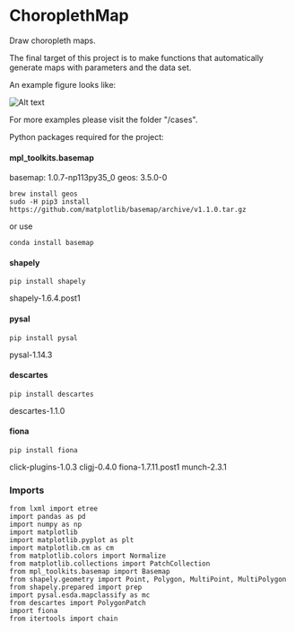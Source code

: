 # ChoroplethMap
Draw choropleth maps.

The final target of this project is to make functions that automatically generate maps with parameters and the data set.

An example figure looks like:

![Alt text](cases/China_landleasing/landchina_2013.png)

For more examples please visit the folder "/cases".

Python packages required for the project:

#### mpl_toolkits.basemap
basemap:        1.0.7-np113py35_0
geos:           3.5.0-0
```
brew install geos    
sudo -H pip3 install https://github.com/matplotlib/basemap/archive/v1.1.0.tar.gz   
``` 
or use
```    
conda install basemap
```

#### shapely
```
pip install shapely    
```
shapely-1.6.4.post1

#### pysal
```
pip install pysal    
```
pysal-1.14.3

#### descartes
```
pip install descartes    
```
descartes-1.1.0

#### fiona
```
pip install fiona    
```
click-plugins-1.0.3 cligj-0.4.0 fiona-1.7.11.post1 munch-2.3.1

### Imports
```
from lxml import etree
import pandas as pd
import numpy as np
import matplotlib
import matplotlib.pyplot as plt
import matplotlib.cm as cm
from matplotlib.colors import Normalize
from matplotlib.collections import PatchCollection
from mpl_toolkits.basemap import Basemap
from shapely.geometry import Point, Polygon, MultiPoint, MultiPolygon
from shapely.prepared import prep
import pysal.esda.mapclassify as mc
from descartes import PolygonPatch
import fiona
from itertools import chain
```
